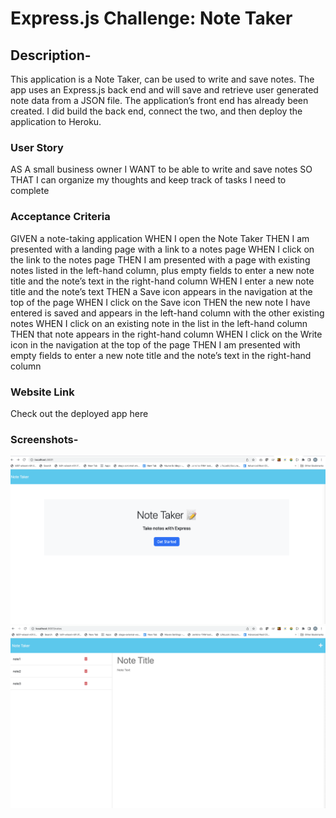 # **Express.js Challenge: Note Taker**

## Description-

This application is a Note Taker, can be used to write and save notes. The app uses an Express.js back end and will save and retrieve user generated note data from a JSON file.
The application’s front end has already been created. I did build the back end, connect the two, and then deploy the application to Heroku.

### **User Story**

AS A small business owner
I WANT to be able to write and save notes
SO THAT I can organize my thoughts and keep track of tasks I need to complete

### **Acceptance Criteria**

GIVEN a note-taking application
WHEN I open the Note Taker
THEN I am presented with a landing page with a link to a notes page
WHEN I click on the link to the notes page
THEN I am presented with a page with existing notes listed in the left-hand column, plus empty fields to enter a new note title and the note’s text in the right-hand column
WHEN I enter a new note title and the note’s text
THEN a Save icon appears in the navigation at the top of the page
WHEN I click on the Save icon
THEN the new note I have entered is saved and appears in the left-hand column with the other existing notes
WHEN I click on an existing note in the list in the left-hand column
THEN that note appears in the right-hand column
WHEN I click on the Write icon in the navigation at the top of the page
THEN I am presented with empty fields to enter a new note title and the note’s text in the right-hand column

### **Website Link**

Check out the deployed app here

### **Screenshots-**

![](Screen1.png)![](notes.png)